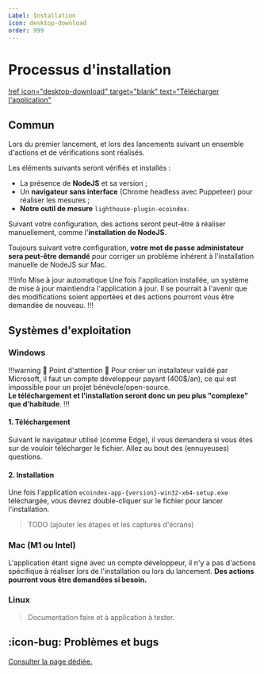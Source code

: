 ```yaml
---
Label: Installation
icon: desktop-download
order: 999
---
```


# Processus d'installation

[!ref icon="desktop-download" target="blank" text="Télécharger l'application"](https://github.com/cnumr/EcoindexApp/releases/latest)

## Commun

Lors du premier lancement, et lors des lancements suivant un ensemble d'actions et de vérifications sont réalisés.

Les éléments suivants seront vérifiés et installés :

- La présence de **NodeJS** et sa version ;
- Un **navigateur sans interface** (Chrome headless avec Puppeteer) pour réaliser les mesures ;
- **Notre outil de mesure** `lighthouse-plugin-ecoindex`.

Suivant votre configuration, des actions seront peut-être à réaliser manuellement, comme l'**installation de NodeJS**.

Toujours suivant votre configuration, **votre mot de passe administateur sera peut-être demandé** pour corriger un problème inhérent à l'installation manuelle de NodeJS sur Mac.

!!!info Mise à jour automatique
Une fois l'application installée, un système de mise à jour maintiendra l'application à jour. Il se pourrait à l'avenir que des modifications soient apportées et des actions pourront vous être demandée de nouveau.
!!!

## Systèmes d'exploitation

### Windows

!!!warning 🚨 Point d'attention 🚨
Pour créer un installateur validé par Microsoft, il faut un compte développeur payant (400$/an), ce qui est impossible pour un projet bénévole/open-source.  
**Le téléchargement et l'installation seront donc un peu plus "complexe" que d'habitude**.
!!!

#### 1. Téléchargement

Suivant le navigateur utilisé (comme Edge), il vous demandera si vous êtes sur de vouloir télécharger le fichier. Allez au bout des (ennuyeuses) questions.

#### 2. Installation

Une fois l'application `ecoindex-app-{version}-win32-x64-setup.exe` téléchargée, vous devrez double-cliquer sur le fichier pour lancer l'installation.

> TODO (ajouter les étapes et les captures d'écrans)

### Mac (M1 ou Intel)

L'application étant signé avec un compte développeur, il n'y a pas d'actions spécifique à réaliser lors de l'installation ou lors du lancement. **Des actions pourront vous être demandées si besoin.**

### Linux

> Documentation faire et à application à tester.

## :icon-bug: Problèmes et bugs

[Consulter la page dédiée.](10-problemes.md)
